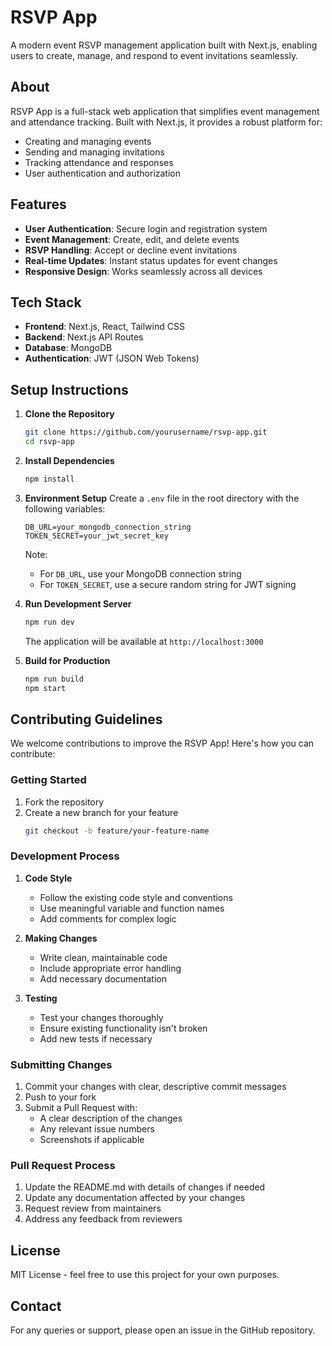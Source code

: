 # RSVP App

A modern event RSVP management application built with Next.js, enabling users to create, manage, and respond to event invitations seamlessly.

## About

RSVP App is a full-stack web application that simplifies event management and attendance tracking. Built with Next.js, it provides a robust platform for:
- Creating and managing events
- Sending and managing invitations
- Tracking attendance and responses
- User authentication and authorization

## Features

- **User Authentication**: Secure login and registration system
- **Event Management**: Create, edit, and delete events
- **RSVP Handling**: Accept or decline event invitations
- **Real-time Updates**: Instant status updates for event changes
- **Responsive Design**: Works seamlessly across all devices

## Tech Stack

- **Frontend**: Next.js, React, Tailwind CSS
- **Backend**: Next.js API Routes
- **Database**: MongoDB
- **Authentication**: JWT (JSON Web Tokens)

## Setup Instructions

1. **Clone the Repository**
   ```bash
   git clone https://github.com/yourusername/rsvp-app.git
   cd rsvp-app
   ```

2. **Install Dependencies**
   ```bash
   npm install
   ```

3. **Environment Setup**
   Create a `.env` file in the root directory with the following variables:
   ```env
   DB_URL=your_mongodb_connection_string
   TOKEN_SECRET=your_jwt_secret_key
   ```

   Note:
   - For `DB_URL`, use your MongoDB connection string
   - For `TOKEN_SECRET`, use a secure random string for JWT signing

4. **Run Development Server**
   ```bash
   npm run dev
   ```
   The application will be available at `http://localhost:3000`

5. **Build for Production**
   ```bash
   npm run build
   npm start
   ```

## Contributing Guidelines

We welcome contributions to improve the RSVP App! Here's how you can contribute:

### Getting Started

1. Fork the repository
2. Create a new branch for your feature
   ```bash
   git checkout -b feature/your-feature-name
   ```

### Development Process

1. **Code Style**
   - Follow the existing code style and conventions
   - Use meaningful variable and function names
   - Add comments for complex logic

2. **Making Changes**
   - Write clean, maintainable code
   - Include appropriate error handling
   - Add necessary documentation

3. **Testing**
   - Test your changes thoroughly
   - Ensure existing functionality isn't broken
   - Add new tests if necessary

### Submitting Changes

1. Commit your changes with clear, descriptive commit messages
2. Push to your fork
3. Submit a Pull Request with:
   - A clear description of the changes
   - Any relevant issue numbers
   - Screenshots if applicable

### Pull Request Process

1. Update the README.md with details of changes if needed
2. Update any documentation affected by your changes
3. Request review from maintainers
4. Address any feedback from reviewers

## License

MIT License - feel free to use this project for your own purposes.

## Contact

For any queries or support, please open an issue in the GitHub repository.
